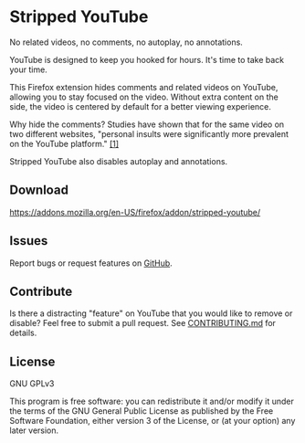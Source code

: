 # Stripped YouTube

No related videos, no comments, no autoplay, no annotations.

YouTube is designed to keep you hooked for hours. It's time to take back your
time.

This Firefox extension hides comments and related videos on YouTube, allowing
you to stay focused on the video. Without extra content on the side, the video
is centered by default for a better viewing experience.

Why hide the comments? Studies have shown that for the same video on two
different websites, "personal insults were significantly more prevalent on the
YouTube platform." [[1]](http://journals.plos.org/plosone/article?id=10.1371/journal.pone.0093609#s3)

Stripped YouTube also disables autoplay and annotations.

## Download

https://addons.mozilla.org/en-US/firefox/addon/stripped-youtube/

## Issues

Report bugs or request features on [GitHub](https://github.com/johnjago/stripped-yt/issues).

## Contribute

Is there a distracting "feature" on YouTube that you would like to remove or
disable? Feel free to submit a pull request. See [CONTRIBUTING.md](https://gitlab.com/johnjago/stripped-yt/blob/master/CONTRIBUTING.md)
for details.

## License

GNU GPLv3

This program is free software: you can redistribute it and/or modify
it under the terms of the GNU General Public License as published by
the Free Software Foundation, either version 3 of the License, or
(at your option) any later version.
